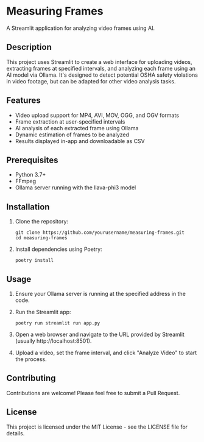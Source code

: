 # Measuring Frames

A Streamlit application for analyzing video frames using AI.

## Description

This project uses Streamlit to create a web interface for uploading videos, extracting frames at specified intervals, and analyzing each frame using an AI model via Ollama. It's designed to detect potential OSHA safety violations in video footage, but can be adapted for other video analysis tasks.

## Features

- Video upload support for MP4, AVI, MOV, OGG, and OGV formats
- Frame extraction at user-specified intervals
- AI analysis of each extracted frame using Ollama
- Dynamic estimation of frames to be analyzed
- Results displayed in-app and downloadable as CSV

## Prerequisites

- Python 3.7+
- FFmpeg
- Ollama server running with the llava-phi3 model

## Installation

1. Clone the repository:
   ```
   git clone https://github.com/yourusername/measuring-frames.git
   cd measuring-frames
   ```

2. Install dependencies using Poetry:
   ```
   poetry install
   ```

## Usage

1. Ensure your Ollama server is running at the specified address in the code.

2. Run the Streamlit app:
   ```
   poetry run streamlit run app.py
   ```

3. Open a web browser and navigate to the URL provided by Streamlit (usually http://localhost:8501).

4. Upload a video, set the frame interval, and click "Analyze Video" to start the process.

## Contributing

Contributions are welcome! Please feel free to submit a Pull Request.

## License

This project is licensed under the MIT License - see the LICENSE file for details.